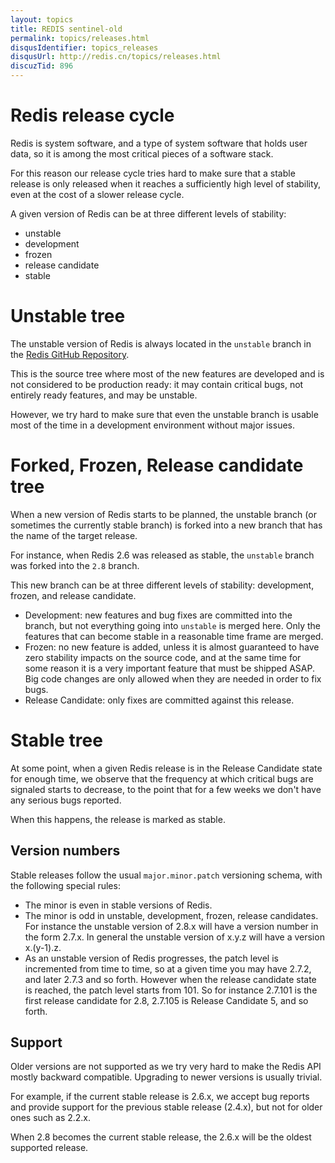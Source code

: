 ```yaml
---
layout: topics
title: REDIS sentinel-old
permalink: topics/releases.html
disqusIdentifier: topics_releases
disqusUrl: http://redis.cn/topics/releases.html
discuzTid: 896
---
```


Redis release cycle
===

Redis is system software, and a type of system software that holds user
data, so it is among the most critical pieces of a software stack.

For this reason our release cycle tries hard to make sure that a stable
release is only released when it reaches a sufficiently high level of
stability, even at the cost of a slower release cycle.

A given version of Redis can be at three different levels of stability:

* unstable
* development
* frozen
* release candidate
* stable

Unstable tree
===

The unstable version of Redis is always located in the `unstable` branch in
the [Redis GitHub Repository](http://github.com/antirez/redis).

This is the source tree where most of the new features are developed and
is not considered to be production ready: it may contain critical bugs,
not entirely ready features, and may be unstable.

However, we try hard to make sure that even the unstable branch is
usable most of the time in a development environment without major
issues.

Forked, Frozen, Release candidate tree
===

When a new version of Redis starts to be planned, the unstable branch
(or sometimes the currently stable branch) is forked into a new
branch that has the name of the target release.

For instance, when Redis 2.6 was released as stable, the `unstable` branch
was forked into the `2.8` branch.

This new branch can be at three different levels of stability:
development, frozen, and release candidate.

* Development: new features and bug fixes are committed into the branch, but not everything going into `unstable` is merged here. Only the features that can become stable in a reasonable time frame are merged.
* Frozen: no new feature is added, unless it is almost guaranteed to have zero stability impacts on the source code, and at the same time for some reason it is a very important feature that must be shipped ASAP. Big code changes are only allowed when they are needed in order to fix bugs.
* Release Candidate: only fixes are committed against this release.

Stable tree
===

At some point, when a given Redis release is in the Release Candidate state
for enough time, we observe that the frequency at which critical bugs are
signaled starts to decrease, to the point that for a few weeks we don't have
any serious bugs reported.

When this happens, the release is marked as stable.

Version numbers
---

Stable releases follow the usual `major.minor.patch` versioning schema, with the following special rules:

* The minor is even in stable versions of Redis.
* The minor is odd in unstable, development, frozen, release candidates. For instance the unstable version of 2.8.x will have a version number in the form 2.7.x. In general the unstable version of x.y.z will have a version x.(y-1).z.
* As an unstable version of Redis progresses, the patch level is incremented from time to time, so at a given time you may have 2.7.2, and later 2.7.3 and so forth. However when the release candidate state is reached, the patch level starts from 101. So for instance 2.7.101 is the first release candidate for 2.8, 2.7.105 is Release Candidate 5, and so forth.

Support
---

Older versions are not supported as we try very hard to make the
Redis API mostly backward compatible. Upgrading to newer versions
is usually trivial.

For example, if the current stable release is 2.6.x, we accept bug
reports and provide support for the previous stable release
(2.4.x), but not for older ones such as 2.2.x.

When 2.8 becomes the current stable release, the 2.6.x will be the
oldest supported release.
